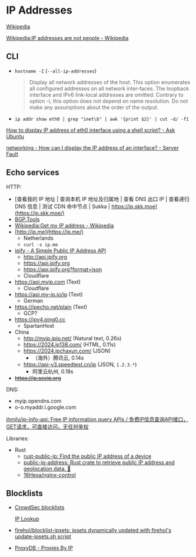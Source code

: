 # IP Addresses
[Wikipedia](https://en.wikipedia.org/wiki/IP_address)

[Wikipedia:IP addresses are not people - Wikipedia](https://en.wikipedia.org/wiki/Wikipedia:IP_addresses_are_not_people)

## CLI
- `hostname -I` (`--all-ip-addresses`)

  > Display all network addresses of the host. This option enumerates all configured addresses on all network inter‐faces. The loopback interface and IPv6 link-local addresses are omitted. Contrary to option -i, this option does not depend on name resolution. Do not make any assumptions about the order of the output.

- `ip addr show eth0 | grep "inet\b" | awk '{print $2}' | cut -d/ -f1`

[How to display IP address of eth0 interface using a shell script? - Ask Ubuntu](https://askubuntu.com/questions/560412/how-to-display-ip-address-of-eth0-interface-using-a-shell-script)

[networking - How can I display the IP address of an interface? - Server Fault](https://serverfault.com/questions/195273/how-can-i-display-the-ip-address-of-an-interface)

## Echo services
HTTP:
- [查看我的 IP 地址 | 查询本机 IP 地址及归属地 | 查看 DNS 出口 IP | 查看递归 DNS 信息 | 测试 CDN 命中节点 | Sukka | https://ip.skk.moe](https://ip.skk.moe/)
- [BGP.Tools](https://bgp.tools/)
- [Wikipedia:Get my IP address - Wikipedia](https://en.wikipedia.org/wiki/Wikipedia:Get_my_IP_address?withJS=MediaWiki:Get-my-ip.js)
- [http://ip.me](https://ip.me/)
  - Netherlands
  - `curl -s ip.me`
- [ipify - A Simple Public IP Address API](https://www.ipify.org/)
  - http://api.ipify.org
  - https://api.ipify.org
  - https://api.ipify.org?format=json
  - Cloudflare
- https://api.myip.com (Text)
  - Cloudflare
- https://api.my-ip.io/ip (Text)
  - German
- https://ipecho.net/plain (Text)
  - GCP?
- https://ipv4.ping0.cc
  - SpartanHost
- China
  - http://myip.ipip.net/ (Natural text, 0.26s)
  - https://2024.ip138.com/ (HTML, 0.11s)
  - https://2024.ipchaxun.com/ (JSON)
    - （海外）腾讯云, 0.14s
  - https://api-v3.speedtest.cn/ip (JSON, `1.2.3.*`)
    - 阿里云杭州, 0.18s
- ~~https://ip.seeip.org~~

DNS:
- myip.opendns.com
- o-o.myaddr.l.google.com

[ihmily/ip-info-api: Free IP information query APIs / 免费IP信息查询API接口，GET请求，可直接访问，无任何鉴权](https://github.com/ihmily/ip-info-api)

Libraries:
- Rust
  - [rust-public-ip: Find the public IP address of a device](https://github.com/avitex/rust-public-ip)
  - [public-ip-address: Rust crate to retrieve public IP address and geolocation data. 🦀](https://github.com/ghztomash/public-ip-address)
  - [16Hexa/nginx-control](https://github.com/16Hexa/nginx-control)

## Blocklists
- [CrowdSec blocklists](../Security/Firewalls/CrowdSec.md#decisions)

  [IP Lookup](https://app.crowdsec.net/cti)
- [firehol/blocklist-ipsets: ipsets dynamically updated with firehol's update-ipsets.sh script](https://github.com/firehol/blocklist-ipsets)
- [ProxyDB - Proxies By IP](https://proxydb.net/by_ip)
